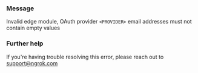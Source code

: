 
### Message
Invalid edge module, OAuth provider <code>&lt;PROVIDER&gt;</code> email addresses must not contain empty values

### Further help
If you're having trouble resolving this error, please reach out to [support@ngrok.com](mailto:support@ngrok.com?subject=Help%20with%20ERR_NGROK_7051)

